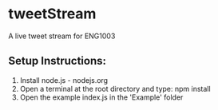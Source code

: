 tweetStream
===========
A live tweet stream for ENG1003


Setup Instructions:
-------------------
1. Install node.js - nodejs.org
2. Open a terminal at the root directory and type: npm install
3. Open the example index.js in the 'Example' folder
